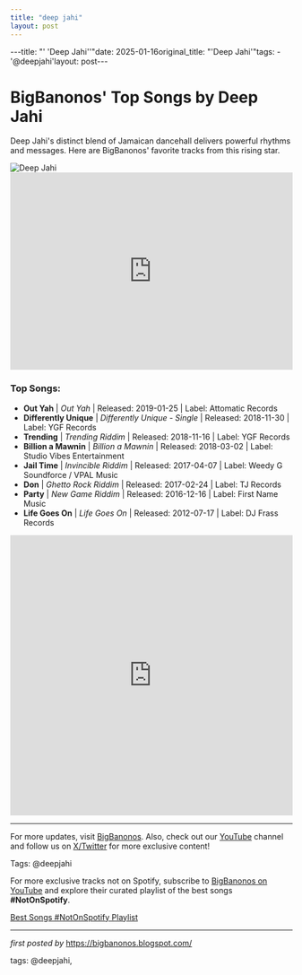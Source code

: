 ```yaml
---
title: "deep jahi"
layout: post
---
```

---title: "' 'Deep Jahi''"date: 2025-01-16original_title: "'Deep Jahi'"tags:  - '@deepjahi'layout: post---<!-- Title of the Post --><h1>BigBanonos' Top Songs by Deep Jahi</h1> <!-- Introductory Text --><p>Deep Jahi's distinct blend of Jamaican dancehall delivers powerful rhythms and messages. Here are BigBanonos' favorite tracks from this rising star.</p> <!-- Featured Image --><div> <img src="https://i.scdn.co/image/ab6761610000e5ebfdc4cd9e994577dc4eee42d1" alt="Deep Jahi"></div> <!-- Spotify Embed --><div> <iframe src="https://open.spotify.com/embed/playlist/7p4EL5yc3xccUJhgi91au1?utm_source=generator" width="100%" height="352" frameBorder="0" allowfullscreen="" allow="autoplay; clipboard-write; encrypted-media; fullscreen; picture-in-picture" loading="lazy"></iframe></div> <!-- Song Information --><h3>Top Songs:</h3><ul> <li><strong>Out Yah</strong> | <em>Out Yah</em> | Released: 2019-01-25 | Label: Attomatic Records</li> <li><strong>Differently Unique</strong> | <em>Differently Unique - Single</em> | Released: 2018-11-30 | Label: YGF Records</li> <li><strong>Trending</strong> | <em>Trending Riddim</em> | Released: 2018-11-16 | Label: YGF Records</li> <li><strong>Billion a Mawnin</strong> | <em>Billion a Mawnin</em> | Released: 2018-03-02 | Label: Studio Vibes Entertainment</li> <li><strong>Jail Time</strong> | <em>Invincible Riddim</em> | Released: 2017-04-07 | Label: Weedy G Soundforce / VPAL Music</li> <li><strong>Don</strong> | <em>Ghetto Rock Riddim</em> | Released: 2017-02-24 | Label: TJ Records</li> <li><strong>Party</strong> | <em>New Game Riddim</em> | Released: 2016-12-16 | Label: First Name Music</li> <li><strong>Life Goes On</strong> | <em>Life Goes On</em> | Released: 2012-07-17 | Label: DJ Frass Records</li></ul> <!-- Additional YouTube Embed --><div> <iframe width="100%" height="500px" src="https://www.youtube.com/embed/videoseries?list=PLtuNtuTatqI2RW4Oh-B6eiNVFipdWQdMW" frameborder="0" gesture="media" allow="encrypted-media" allowfullscreen></iframe></div> <!-- Footer Links --><hr /><p>For more updates, visit <a href="https://bigbanonos.blogspot.com/" target="_blank">BigBanonos</a>. Also, check out our <a href="https://www.youtube.com/@BigBanonos" target="_blank">YouTube</a> channel and follow us on <a href="https://x.com/bigbanonos" target="_blank">X/Twitter</a> for more exclusive content!</p> <!-- Tags --><p>Tags: @deepjahi</p><!--Subscribe and Playlist Links--><div>    <p>For more exclusive tracks not on Spotify, subscribe to <a href="https://www.youtube.com/@BigBanonos" target="_blank">BigBanonos on YouTube</a> and explore their curated playlist of the best songs <strong>#NotOnSpotify</strong>.</p>    <p><a href="https://www.youtube.com/playlist?list=PLtuNtuTatqI0kFahUCbtbfenC_ET5O_tr" target="_blank">Best Songs #NotOnSpotify Playlist<br /></a></p></div><hr /><p><em>first posted by</em> <a href="https://bigbanonos.blogspot.com/" rel="noopener" target="_new">https://bigbanonos.blogspot.com/</a></p><p>tags: @deepjahi,</p>